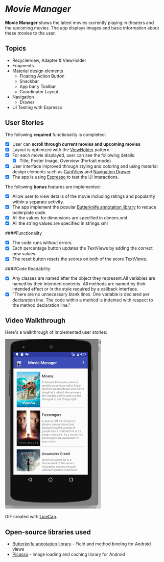#  *Movie Manager*

**Movie Manager** shows the latest movies currently playing in theaters and the upcoming movies. The app displays images and basic information about these movies to the user.

## Topics 

* Recyclerview, Adapter & ViewHolder
* Fragments
* Material design elements
    - Floating Action Button
    - Snackbar
    - App bar y Toolbar
    - Coordinator Layout
* Navigation
    - Drawer
* UI Testing with Espresso

## User Stories

The following **required** functionality is completed:

* [x] User can **scroll through current movies and upcoming movies** 
* [x] Layout is optimized with the [ViewHolder](http://guides.codepath.com/android/Using-an-ArrayAdapter-with-ListView#improving-performance-with-the-viewholder-pattern) pattern.
* [x] For each movie displayed, user can see the following details:
  * [x] Title, Poster Image, Overview (Portrait mode)
* [x] User interface improved through styling and coloring and using material design elements such as [CardView](https://developer.android.com/reference/android/support/v7/widget/CardView.html) and [Navigation Drawer](https://developer.android.com/training/implementing-navigation/nav-drawer.html)
* [x] The app is using [Espresso](https://developer.android.com/training/testing/ui-testing/espresso-testing.html) to test the UI interactions.

The following **bonus** features are implemented:

* [x] Allow user to view details of the movie including ratings and popularity within a separate activity.
* [x] The app implement the popular [Butterknife annotation library](http://guides.codepath.com/android/Reducing-View-Boilerplate-with-Butterknife) to reduce boilerplate code.
* [x] All the values for dimensions are specified in dimens.xml
* [x] All the string values are specified in strings.xml

####Functionality
* [x] The code runs without errors.
* [x] Each percentage button updates the TextViews by adding the correct new values.
* [x] The reset button resets the scores on both of the score TextViews.

####Code Readability
* [x] Any classes are named after the object they represent.All variables are named by their intended contents. All methods are named by their intended effect or in the style required by a callback interface.
* [x] "There are no unnecessary blank lines. One variable is declared per declaration line. The code within a method is indented with respect to the method declaration line."

## Video Walkthrough

Here's a walkthrough of implemented user stories:

<img src='https://github.com/IsabelPalomar/MovieManagerApp/blob/master/MovieManager.gif' title='Video Walkthrough' width='' alt='Video Walkthrough' />

GIF created with [LiceCap](http://www.cockos.com/licecap/).

## Open-source libraries used

- [Butterknife annotation library](http://jakewharton.github.io/butterknife/) - Field and method binding for Android views
- [Picasso](http://square.github.io/picasso/) - Image loading and caching library for Android
